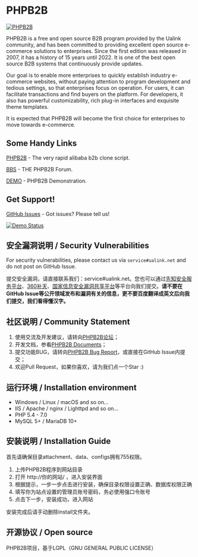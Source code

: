PHPB2B
=======

[![PHPB2B](http://www.phpb2b.com/media/image/logo.png)](http://www.phpb2b.com)

PHPB2B is a free and open source B2B program provided by the Ualink community, and has been committed to providing excellent open source e-commerce solutions to enterprises. Since the first edition was released in 2007, it has a history of 15 years until 2022. It is one of the best open source B2B systems that continuously provide updates.

Our goal is to enable more enterprises to quickly establish industry e-commerce websites, without paying attention to program development and tedious settings, so that enterprises focus on operation. For users, it can facilitate transactions and find buyers on the platform. For developers, it also has powerful customizability, rich plug-in interfaces and exquisite theme templates.

It is expected that PHPB2B will become the first choice for enterprises to move towards e-commerce.

## Some Handy Links

[PHPB2B](http://www.phpb2b.com/) - The very rapid alibaba b2b clone script.

[BBS](http://bbs.phpb2b.com) - THE PHPB2B Forum.

[DEMO](http://demo.phpb2b.com/en6.0) - PHPB2B Demonstration.

## Get Support!
[GitHub Issues](https://github.com/ulinke/phpb2b/issues) - Got issues? Please tell us!

[![Demo Status](http://demo.phpb2b.com/en6.0/static/images/logo.jpg)](http://demo.phpb2b.com/cn6.0/redirect.php?app_lang=en-us)

## 安全漏洞说明 / Security Vulnerabilities
For security vulnerabilities, please contact us via ``service#ualink.net`` and do not post on GitHub Issue.

提交安全漏洞，请直接联系我们：service#ualink.net。您也可以通过[先知安全服务平台](https://xianzhi.aliyun.com)、[360补天](https://loudong.360.cn/)、[国家信息安全漏洞共享平台](http://www.cnvd.org.cn)等平台向我们提交。**请不要在GitHub Issue等公开领域发布和漏洞有关的信息，更不要百度翻译成英文后向我们提交，我们看得懂汉字。** 

## 社区说明 / Community Statement
1. 使用交流及开发建议，请转向[PHPB2B论坛](http://bbs.phpb2b.com/)；
2. 开发文档，参看[PHPB2B Documents](http://www.phpb2b.com/)；
3. 提交功能BUG，请转向[PHPB2B Bug Report](http://bugreport.phpb2b.com/mantis/login_page.php)，或直接在GitHub Issue内提交；
4. 欢迎Pull Request，如果你喜欢，请为我们点一个Star :)

## 运行环境 / Installation environment
- Windows / Linux / macOS and so on...
- IIS / Apache / nginx / Lighttpd and so on...
- PHP 5.4 - 7.0
- MySQL 5+ / MariaDB 10+

## 安装说明 / Installation Guide
首先请确保目录attachment、data、configs拥有755权限。

1. 上传PHPB2B程序到网站目录
2. 打开 http://你的网站/ ，进入安装界面
3. 根据提示，一步一步点击进行安装，确保目录权限设置正确、数据库权限正确
4. 填写你为站点设置的管理员账号密码，务必使用强口令账号
5. 点击下一步，安装成功，进入网站

安装完成后请手动删除install文件夹。

## 开源协议 / Open source
PHPB2B项目，基于LGPL（GNU GENERAL PUBLIC LICENSE）
